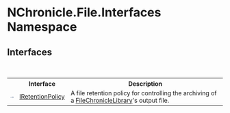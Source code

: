 # NChronicle.File.Interfaces Namespace

## Interfaces
&nbsp;<table><tr><th></th><th>Interface</th><th>Description</th></tr><tr><td>![Public interface](media/pubinterface.gif "Public interface")</td><td><a href="T_NChronicle_File_Interfaces_IRetentionPolicy.md">IRetentionPolicy</a></td><td>
A file retention policy for controlling the archiving of a <a href="T_NChronicle_File_FileChronicleLibrary.md">FileChronicleLibrary</a>'s output file.</td></tr></table>&nbsp;

